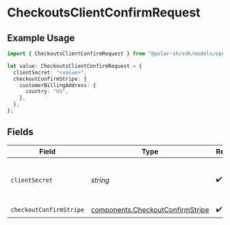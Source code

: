 # CheckoutsClientConfirmRequest

## Example Usage

```typescript
import { CheckoutsClientConfirmRequest } from "@polar-sh/sdk/models/operations/checkoutsclientconfirm.js";

let value: CheckoutsClientConfirmRequest = {
  clientSecret: "<value>",
  checkoutConfirmStripe: {
    customerBillingAddress: {
      country: "US",
    },
  },
};
```

## Fields

| Field                                                                                | Type                                                                                 | Required                                                                             | Description                                                                          |
| ------------------------------------------------------------------------------------ | ------------------------------------------------------------------------------------ | ------------------------------------------------------------------------------------ | ------------------------------------------------------------------------------------ |
| `clientSecret`                                                                       | *string*                                                                             | :heavy_check_mark:                                                                   | The checkout session client secret.                                                  |
| `checkoutConfirmStripe`                                                              | [components.CheckoutConfirmStripe](../../models/components/checkoutconfirmstripe.md) | :heavy_check_mark:                                                                   | N/A                                                                                  |